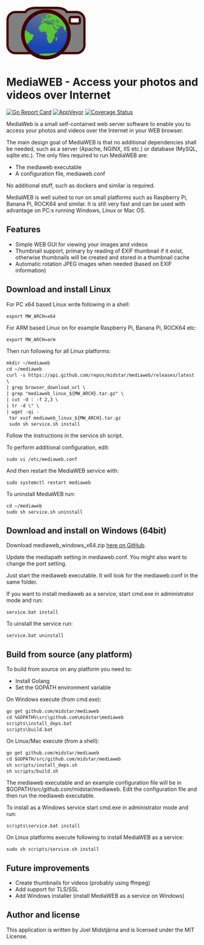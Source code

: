 ![GitHub Logo](/templates/logo.png)

# MediaWEB - Access your photos and videos over Internet

[![Go Report Card](https://goreportcard.com/badge/github.com/midstar/mediaweb)](https://goreportcard.com/report/github.com/midstar/mediaweb)
[![AppVeyor](https://ci.appveyor.com/api/projects/status/github/midstar/mediaweb?svg=true)](https://ci.appveyor.com/api/projects/status/github/midstar/mediaweb)
[![Coverage Status](https://coveralls.io/repos/github/midstar/mediaweb/badge.svg?branch=master)](https://coveralls.io/github/midstar/mediaweb?branch=master)

MediaWeb is a small self-contained web server software to enable you to access your photos and videos over the Internet in your WEB browser.

The main design goal of MediaWEB is that no additional dependencies shall be needed, such as a server (Apache, NGINX, IIS etc.) or database (MySQL, sqlite etc.). The only files required to run MediaWEB are:

* The mediaweb executable
* A configuration file, mediaweb.conf

No additional stuff, such as dockers and similar is required. 

MediaWEB is well suited to run on small platforms such as Raspberry Pi, Banana Pi, ROCK64 and similar. It is still very fast and can be used with advantage on PC:s running Windows, Linux or Mac OS.

## Features

* Simple WEB GUI for viewing your images and videos
* Thumbnail support, primary by reading of EXIF thumbnail if it exist, otherwise thumbnails will be created and stored in a thumbnail cache
* Automatic rotation JPEG images when needed (based on EXIF information)

## Download and install Linux

For PC x64 based Linux write following in a shell:

    export MW_ARCH=x64

For ARM based Linux on for example Raspberry Pi, Banana Pi, ROCK64 etc:

    export MW_ARCH=arm

Then run following for all Linux platforms:

    mkdir ~/mediaweb
    cd ~/mediaweb
    curl -s https://api.github.com/repos/midstar/mediaweb/releases/latest \
    | grep browser_download_url \
    | grep "mediaweb_linux_${MW_ARCH}.tar.gz" \
    | cut -d : -f 2,3 \
    | tr -d \" \
    | wget -qi -
     tar xvzf mediaweb_linux_${MW_ARCH}.tar.gz
     sudo sh service.sh install

Follow the instructions in the service.sh script.

To perform additional configuration, edit:

    sudo vi /etc/mediaweb.conf

And then restart the MediaWEB service with:

    sudo systemctl restart mediaweb

To uninstall MediaWEB run:

    cd ~/mediaweb
    sudo sh service.sh uninstall


## Download and install on Windows (64bit)

Download mediaweb_windows_x64.zip [here on GitHub](https://github.com/midstar/mediaweb/releases).

Update the mediapath setting in mediaweb.conf. You might also want to change the port setting.

Just start the mediaweb executable. It will look for the mediaweb.conf in the same folder.

If you want to install mediaweb as a service, start cmd.exe in administrator mode and run:

    service.bat install

To uinstall the service run:

    service.bat uninstall

## Build from source (any platform)

To build from source on any platform you need to:

* Install Golang 
* Set the GOPATH environment variable

On Windows execute (from cmd.exe):

    go get github.com/midstar/mediaweb
    cd %GOPATH%\src\github.com\midstar\mediaweb
    scripts\install_deps.bat
    scripts\build.bat

On Linux/Mac execute (from a shell):

    go get github.com/midstar/mediaweb
    cd $GOPATH/src/github.com/midstar/mediaweb
    sh scripts/install_deps.sh
    sh scripts/build.sh

The mediaweb executable and an example configuration file will be in 
$GOPATH/src/github.com/midstar/mediaweb. Edit the configuration file
and then run the mediaweb executable.

To install as a Windows service start cmd.exe in administrator mode and run:

    scripts\service.bat install

On Linux platforms execute following to install MediaWEB as a service:

    sudo sh scripts/service.sh install


## Future improvements

* Create thumbnails for videos (probably using ffmpeg)
* Add support for TLS/SSL
* Add Windows installer (install MediaWEB as a service on Windows)

## Author and license

This application is written by Joel Midstjärna and is licensed under the MIT License.